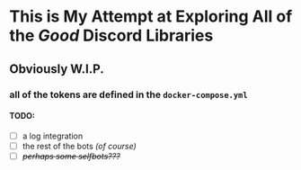 # This is My Attempt at Exploring All of the *Good* Discord Libraries
## Obviously W.I.P.
### all of the tokens are defined in the `docker-compose.yml`
#### TODO:
- [ ]  a log integration
- [ ] the rest of the bots *(of course)*
- [ ] ~~*perhaps some selfbots???*~~
